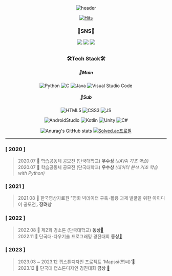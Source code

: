 <div align="center">
  
  ![header](https://capsule-render.vercel.app/api?type=waving&color=timeAuto&height=300&section=header&text=Se%20Jun&fontSize=90)
  
  [![Hits](https://hits.seeyoufarm.com/api/count/incr/badge.svg?url=https%3A%2F%2Fgithub.com%2FWaRoong2&count_bg=%2327364B&title_bg=%235F7D82&icon=&icon_color=%23FFFFFF&title=hits&edge_flat=false)]([https://hits.seeyoufarm.com](https://github.com/WaRoong2))
  
  ### 🐾SNS🐾
  <a href="https://www.instagram.com/unc._.3s/?hl=ko" target="_blank"><img src="https://img.shields.io/badge/unc._.3s-E4405F?style=for-the-badge&logo=instagram&logoColor=white"/></a>
  <a href="https://blog.naver.com/waroong2" target="_blank"><img src="https://img.shields.io/badge/diary-03C75A?style=for-the-badge&logo=naver&logoColor=white"/></a>
  <a href="https://three-jun.tistory.com/" target="_blank"><img src="https://img.shields.io/badge/tech-000000?style=for-the-badge&logo=tistory&logoColor=white"/></a>
  
  ##
  ### 🛠Tech Stack🛠
  ##### 🍖Main
  ![Python](https://img.shields.io/badge/python-3670A0?style=for-the-badge&logo=python&logoColor=ffdd54)
  ![C](https://img.shields.io/badge/c-%2300599C.svg?style=for-the-badge&logo=c&logoColor=white)
  ![Java](https://img.shields.io/badge/java-%23ED8B00.svg?style=for-the-badge&logo=java&logoColor=white)
  ![Visual Studio Code](https://img.shields.io/badge/VSC-007ACC.svg?style=for-the-badge&logo=Visual%20Studio%20Code&logoColor=white)
  ##### 🍑Sub
  ![HTML5](https://img.shields.io/badge/html5-%23E34F26.svg?style=for-the-badge&logo=html5&logoColor=white)
  ![CSS3](https://img.shields.io/badge/css3-%231572B6.svg?style=for-the-badge&logo=css3&logoColor=white)
  ![JS](https://img.shields.io/badge/JavaScript-F7DF1E.svg?style=for-the-badge&logo=javascript&logoColor=white)
  
  ![AndroidStudio](https://img.shields.io/badge/androidstudio-3DDC84.svg?style=for-the-badge&logo=androidstudio&logoColor=white)
  ![Kotlin](https://img.shields.io/badge/kotlin-7F52FF.svg?style=for-the-badge&logo=kotlin&logoColor=white)
  ![Unity](https://img.shields.io/badge/unity-FFFFFF.svg?style=for-the-badge&logo=unity&logoColor=black)
  ![C#](https://img.shields.io/badge/csharp-239120.svg?style=for-the-badge&logo=csharp&logoColor=white)
  
  ![Anurag's GitHub stats](https://github-readme-stats.vercel.app/api?username=WaRoong2&show_icons=true&theme=transparent)
  [![Solved.ac프로필](http://mazassumnida.wtf/api/v2/generate_badge?boj=lsj1137)](https://solved.ac/lsj1137)
  
</div>

---  
### [ 2020 ]  
>2020.07  🥈 학습공동체 공모전 (단국대학교) **우수상** *(JAVA 기초 학습)*    
>2020.07  🥈 학습공동체 공모전 (단국대학교) **우수상** *(데이터 분석 기초 학습 with Python)*  
### [ 2021 ]  
>2021.08  🥉 한국영상자료원 ⌜영화 빅데이터 구축･활용 과제 발굴을 위한 아이디어 공모전⌟ **장려상**     
### [ 2022 ]  
>2022.08 🥉 제2회 경소톤 (단국대학교) **동상**[🔗](https://github.com/kimyeonhong00/dorazy)   
>2022.11 🥉 단국대-다우기술 프로그래밍 경진대회 **동상**[🔗](https://github.com/WaRoong2/DKU_DowTech_2022)
### [ 2023 ]
>2023.03 ~ 2023.12 캡스톤디자인 프로젝트 'Mapssi(맵씨)'[🔗](https://github.com/WaRoong2/Mapssi)  
>2023.12 🥇 단국대 캡스톤디자인 경진대회 **금상** [🔗](https://github.com/WaRoong2/Mapssi)
